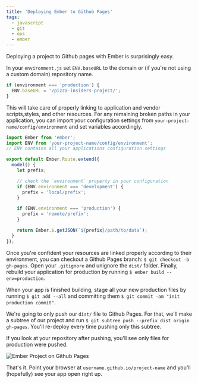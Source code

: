 ```yaml
---
title: 'Deploying Ember to Github Pages'
tags:
  - javascript
  - git
  - ops
  - ember
---
```


Deploying a project to Github pages with Ember is surprisingly easy.

In your `environment.js` set `ENV.baseURL` to the domain or (if you're not using a custom domain) repository name.

```javascript
if (environment === 'production') {
  ENV.baseURL = '/pizza-insiders-project/';
}
```

This will take care of properly linking to application and vendor scripts,styles, and other resources. For any remaining broken paths in your application, you can import your configuration settings from `your-project-name/config/environment` and set variables accordingly.

```javascript
import Ember from 'ember';
import ENV from 'your-project-name/config/environment';
// ENV contains all your applications configuration settings

export default Ember.Route.extend({
  model() {
    let prefix;

    // check the `environment` property in your configuration
    if (ENV.environment === 'development') {
      prefix = 'local/prefix';
    }

    if (ENV.environment === 'production') {
      prefix = 'remote/prefix';
    }

    return Ember.$.getJSON(`${prefix}/path/to/data`);
  }
});
```

Once you're confident your resources are linked properly according to their environment, you can checkout a Github Pages branch: `$ git checkout -b gh-pages`. Open your `.gitignore` and unignore the `dist/` folder. Finally, rebuild your application for production by running `$ ember build --env=production`.

When your app is finished building, stage all your new production files by running `$ git add --all` and committing them `$ git commit -am "init production commit"`.

We're going to only push our `dist/` file to Github Pages. For that, we'll make a subtree of our project and run `$ git subtree push --prefix dist origin gh-pages`.  You'll re-deploy every time pushing only this subtree.

If you look at your repository after pushing, you'll see only files for production were pushed.

![Ember Project on Github Pages](http://aaronpetcoff.me/img/subtree.png)

That's it. Point your browser at `username.github.io/project-name` and you'll (hopefully) see your app open right up.